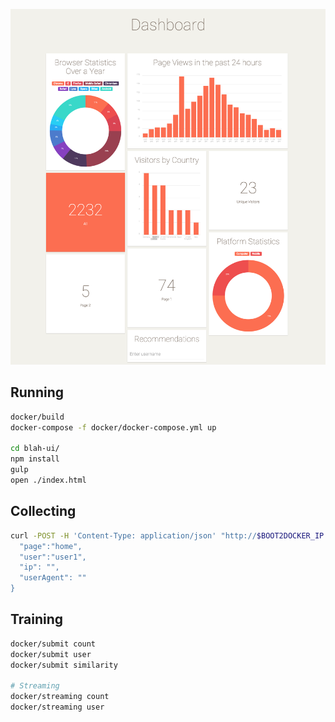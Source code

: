 ![Dashboard](/dashboard.png)

## Running

```bash
docker/build
docker-compose -f docker/docker-compose.yml up

cd blah-ui/
npm install
gulp
open ./index.html
```

## Collecting

```bash
curl -POST -H 'Content-Type: application/json' "http://$BOOT2DOCKER_IP:8000/events/view" -d '{
  "page":"home",
  "user":"user1",
  "ip": "",
  "userAgent": ""
}
```

## Training

```bash
docker/submit count
docker/submit user
docker/submit similarity

# Streaming
docker/streaming count
docker/streaming user
```

